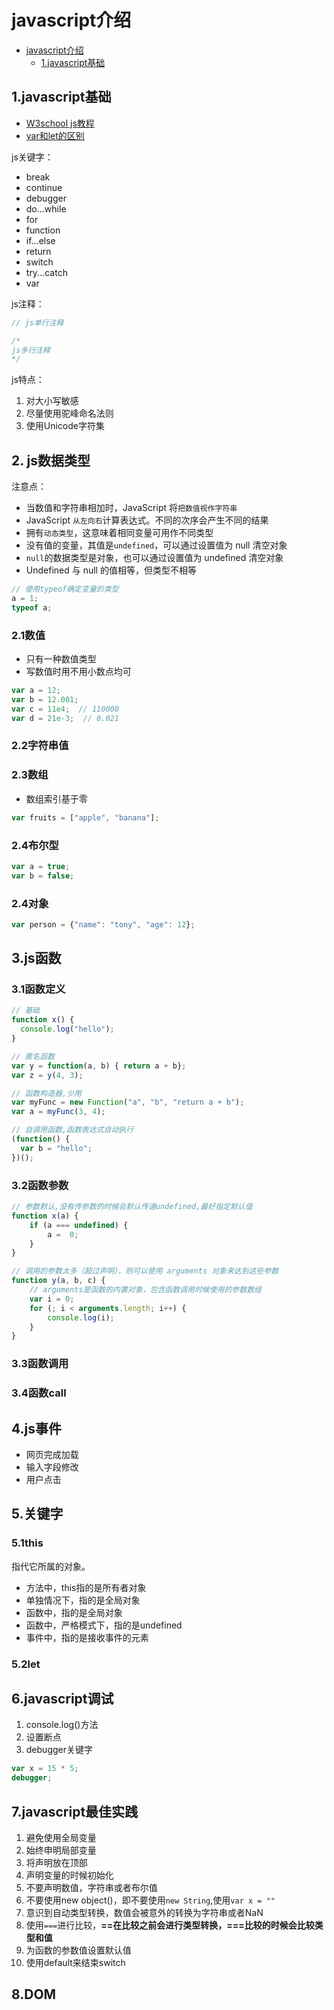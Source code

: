 # javascript介绍

<!-- TOC -->

- [javascript介绍](#javascript%e4%bb%8b%e7%bb%8d)
  - [1.javascript基础](#1javascript%e5%9f%ba%e7%a1%80)

<!-- /TOC -->

## 1.javascript基础

- [W3school js教程](https://www.w3school.com.cn/js/js_arithmetic.asp)
- [var和let的区别](https://blog.csdn.net/xingjia001/article/details/84560872)

js关键字：

- break
- continue
- debugger
- do...while
- for
- function
- if...else
- return
- switch
- try...catch
- var

js注释：

```javascript
// js单行注释

/*
js多行注释
*/
```

js特点：

1. 对大小写敏感
2. 尽量使用驼峰命名法则
3. 使用Unicode字符集

## 2. js数据类型

注意点：

- 当数值和字符串相加时，JavaScript 将`把数值视作字符串`
- JavaScript `从左向右`计算表达式。不同的次序会产生不同的结果
- 拥有`动态类型`，这意味着相同变量可用作不同类型
- 没有值的变量，其值是`undefined`，可以通过设置值为 null 清空对象
- `null`的数据类型是对象，也可以通过设置值为 undefined 清空对象
- Undefined 与 null 的值相等，但类型不相等

```javascript
// 使用typeof确定变量的类型
a = 1;
typeof a;
```

### 2.1数值

- 只有一种数值类型
- 写数值时用不用小数点均可

```javascript
var a = 12;
var b = 12.001;
var c = 11e4;  // 110000
var d = 21e-3;  // 0.021
```

### 2.2字符串值

### 2.3数组

- 数组索引基于零

```javascript
var fruits = ["apple", "banana"];
```

### 2.4布尔型

```javascript
var a = true;
var b = false;
```

### 2.4对象

```javascript
var person = {"name": "tony", "age": 12};
```

## 3.js函数

### 3.1函数定义

```javascript
// 基础
function x() {
  console.log("hello");
}

// 匿名函数
var y = function(a, b) { return a + b};
var z = y(4, 3);

// 函数构造器,少用
var myFunc = new Function("a", "b", "return a + b");
var a = myFunc(3, 4);

// 自调用函数,函数表达式自动执行
(function() {
  var b = "hello";
})();
```

### 3.2函数参数

```javascript
// 参数默认,没有传参数的时候会默认传递undefined,最好指定默认值
function x(a) {
    if (a === undefined) {
        a =  0;
    }
}

// 调用的参数太多（超过声明），则可以使用 arguments 对象来达到这些参数
function y(a, b, c) {
    // arguments是函数的内置对象，包含函数调用时候使用的参数数组
    var i = 0;
    for (; i < arguments.length; i++) {
        console.log(i);
    }
}
```

### 3.3函数调用

### 3.4函数call

## 4.js事件

- 网页完成加载
- 输入字段修改
- 用户点击

## 5.关键字

### 5.1this

指代它所属的对象。

- 方法中，this指的是所有者对象
- 单独情况下，指的是全局对象
- 函数中，指的是全局对象
- 函数中，严格模式下，指的是undefined
- 事件中，指的是接收事件的元素

### 5.2let

## 6.javascript调试

1. console.log()方法
2. 设置断点
3. debugger关键字

```javascript
var x = 15 * 5;
debugger;
```

## 7.javascript最佳实践

1. 避免使用全局变量
2. 始终申明局部变量
3. 将声明放在顶部
4. 声明变量的时候初始化
5. 不要声明数值，字符串或者布尔值
6. 不要使用new object()，即不要使用`new String`,使用`var x = ""`
7. 意识到自动类型转换，数值会被意外的转换为字符串或者NaN
8. 使用`===`进行比较，**==在比较之前会进行类型转换，===比较的时候会比较类型和值**
9. 为函数的参数值设置默认值
10. 使用default来结束switch

## 8.DOM
